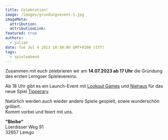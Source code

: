 ```yaml
---
title: Celebration!
image: /images/grundungsevent-1.jpg
imageMeta:
  attribution:
  attributionLink:
featured: true
authors:
  - julian
date: Tue Jul 4 2023 18:30:00 GMT+0100 (IST)
tags:
  - spieleabend
---
```


Zusammen mit euch zelebrieren wir am __14.07.2023 ab 17 Uhr__ die Gründung des ersten Lemgoer Spielevereins.

Ab 18 Uhr gibt es ein Launch-Event mit <a href="https://lookout-spiele.de">Lookout Games</a> und <a href="https://niehaus-lemgo.de/">Niehaus</a> für das neue Spiel <a href="https://lookout-spiele.de/de/games/tipperary.html">Tipperary</a>.

Natürlich werden auch wieder andere Spiele gespielt, sowie wunderschön grilliert.<br>
Kommt vorbei und feiert mit uns.

__"Bleibe"__<br>
Lüerdisser Weg 91<br>
32657 Lemgo
